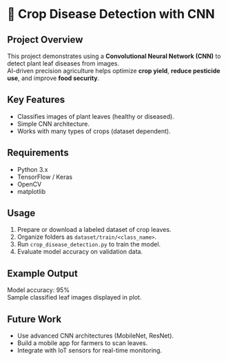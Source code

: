 # 🌾 Crop Disease Detection with CNN

## Project Overview
This project demonstrates using a **Convolutional Neural Network (CNN)** to detect plant leaf diseases from images.  
AI-driven precision agriculture helps optimize **crop yield**, **reduce pesticide use**, and improve **food security**.

## Key Features
- Classifies images of plant leaves (healthy or diseased).
- Simple CNN architecture.
- Works with many types of crops (dataset dependent).

## Requirements
- Python 3.x
- TensorFlow / Keras
- OpenCV
- matplotlib

## Usage
1. Prepare or download a labeled dataset of crop leaves.
2. Organize folders as `dataset/train/<class_name>`.
3. Run `crop_disease_detection.py` to train the model.
4. Evaluate model accuracy on validation data.

## Example Output
Model accuracy: 95%  
Sample classified leaf images displayed in plot.

## Future Work
- Use advanced CNN architectures (MobileNet, ResNet).
- Build a mobile app for farmers to scan leaves.
- Integrate with IoT sensors for real-time monitoring.
